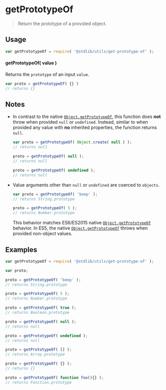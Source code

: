 # getPrototypeOf

> Return the prototype of a provided object.


<section class="usage">

## Usage

``` javascript
var getPrototypeOf = require( '@stdlib/utils/get-prototype-of' );
```

#### getPrototypeOf( value )

Returns the `prototype` of an input `value`.

``` javascript
var proto = getPrototypeOf( {} )
// returns {}
```

<!-- </usage> -->


<section class="notes">

## Notes

* In contrast to the native [`Object.getPrototypeOf`][object-get-prototype-of], this function does __not__ throw when provided `null` or `undefined`. Instead, similar to when provided any value with __no__ inherited properties, the function returns `null`.

  ``` javascript
  var proto = getPrototypeOf( Object.create( null ) );
  // returns null

  proto = getPrototypeOf( null );
  // returns null

  proto = getPrototypeOf( undefined );
  // returns null
  ```

* Value arguments other than `null` or `undefined` are coerced to `objects`.

  ``` javascript
  var proto = getPrototypeOf( 'beep' );
  // returns String.prototype

  proto = getPrototypeOf( 5 );
  // returns Number.prototype
  ```

  This behavior matches ES6/ES2015 native [`Object.getPrototypeOf`][object-get-prototype-of] behavior. In ES5, the native [`Object.getPrototypeOf`][object-get-prototype-of] throws when provided non-object values.

<!-- </notes> -->


<section class="examples">

## Examples

``` javascript
var getPrototypeOf = require( '@stdlib/utils/get-prototype-of' );

var proto;

proto = getPrototypeOf( 'beep' );
// returns String.prototype

proto = getPrototypeOf( 5 );
// returns Number.prototype

proto = getPrototypeOf( true );
// returns Boolean.prototype

proto = getPrototypeOf( null );
// returns null

proto = getPrototypeOf( undefined );
// returns null

proto = getPrototypeOf( [] );
// returns Array.prototype

proto = getPrototypeOf( {} );
// returns {}

proto = getPrototypeOf( function foo(){} );
// returns Function.prototype
```

<!-- </examples> -->


<section class="links">

[object-get-prototype-of]: https://developer.mozilla.org/en-US/docs/Web/JavaScript/Reference/Global_Objects/Object/getPrototypeOf

<!-- </links> -->
